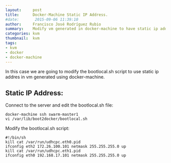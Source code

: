 ```yaml
---
layout:     post
title:      Docker-Machine Static IP Address.
#date:       2015-09-06 11:39:10
author:     Francisco José Rodríguez Rubio
summary:    Modify vm generated in docker-machine to have static ip address.
categories: kvm
thumbnail:  kvm
tags:
- kvm
- docker
- docker-machine
---
```


In this case we are going to modify the bootlocal.sh script to use static ip addres in vm generated using docker-machine.


## Static IP Address:

Connect to the server and edit the bootlocal.sh file:
~~~ 
docker-machine ssh swarm-master1
vi /var/lib/boot2docker/bootlocal.sh
~~~
Modify the bootlocal.sh script:
~~~
#!/bin/sh
kill cat /var/run/udhcpc.eth0.pid
ifconfig eth2 172.26.100.101 netmask 255.255.255.0 up
kill cat /var/run/udhcpc.eth1.pid
ifconfig eth0 192.168.17.101 netmask 255.255.255.0 up
~~~

